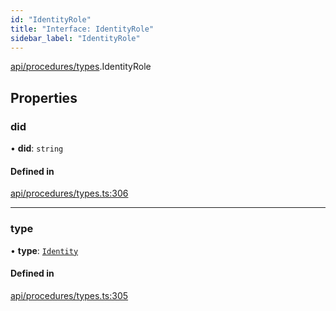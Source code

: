 ```yaml
---
id: "IdentityRole"
title: "Interface: IdentityRole"
sidebar_label: "IdentityRole"
---
```


[api/procedures/types](../../../../../modules/API/Procedures/Types/Types.md).IdentityRole

## Properties

### did

• **did**: `string`

#### Defined in

[api/procedures/types.ts:306](https://github.com/PolymeshAssociation/polymesh-sdk/blob/f8a937f04/src/api/procedures/types.ts#L306)

___

### type

• **type**: [`Identity`](../../../../../enums/API/Procedures/Types/RoleType/RoleType.md#identity)

#### Defined in

[api/procedures/types.ts:305](https://github.com/PolymeshAssociation/polymesh-sdk/blob/f8a937f04/src/api/procedures/types.ts#L305)
